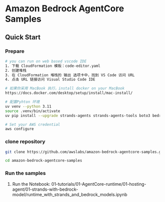 # Amazon Bedrock AgentCore Samples

## Quick Start
### Prepare
```bash
# you can run on web based vscode IDE
1. 下载 CloudFormation 模板：code-editor.yaml
2. 创建堆栈
3. 在 CloudFormation 堆栈的 输出 选项卡中，找到 VS Code 访问 URL
4. 点击 URL 链接访问 Visual Studio Code IDE

# 如果你采用 MacBook 执行，install docker on your MacBook
https://docs.docker.com/desktop/setup/install/mac-install/

# 配置Pyhton 环境
uv venv --python 3.11
source .venv/bin/activate
uv pip install --upgrade strands-agents strands-agents-tools boto3 bedrock-agentcore bedrock-agentcore-starter-toolkit ddgs mcp playwright

# Set your AWS credential
aws configure
```

### clone repository
```bash
git clone https://github.com/awslabs/amazon-bedrock-agentcore-samples.git

cd amazon-bedrock-agentcore-samples
```

### Run the samples
1. Run the Notebook: 01-tutorials/01-AgentCore-runtime/01-hosting-agent/01-strands-with-bedrock-model/runtime_with_strands_and_bedrock_models.ipynb